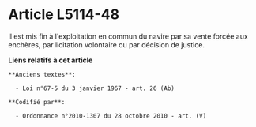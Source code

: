 # Article L5114-48

Il est mis fin à l'exploitation en commun du navire par sa vente forcée aux enchères, par licitation volontaire ou par
décision de justice.

**Liens relatifs à cet article**

	**Anciens textes**:

	  - Loi n°67-5 du 3 janvier 1967 - art. 26 (Ab)

	**Codifié par**:

	  - Ordonnance n°2010-1307 du 28 octobre 2010 - art. (V)
